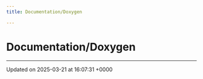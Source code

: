 ```yaml
---
title: Documentation/Doxygen

---
```


# Documentation/Doxygen








-------------------------------

Updated on 2025-03-21 at 16:07:31 +0000
